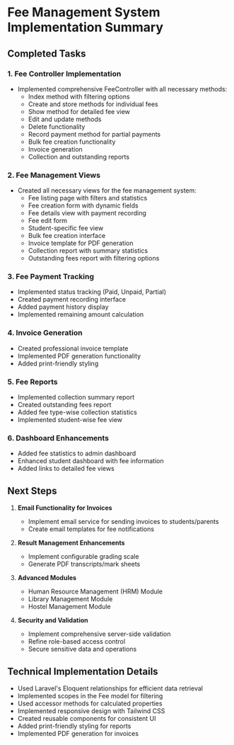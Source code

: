 # Fee Management System Implementation Summary

## Completed Tasks

### 1. Fee Controller Implementation
- Implemented comprehensive FeeController with all necessary methods:
  - Index method with filtering options
  - Create and store methods for individual fees
  - Show method for detailed fee view
  - Edit and update methods
  - Delete functionality
  - Record payment method for partial payments
  - Bulk fee creation functionality
  - Invoice generation
  - Collection and outstanding reports

### 2. Fee Management Views
- Created all necessary views for the fee management system:
  - Fee listing page with filters and statistics
  - Fee creation form with dynamic fields
  - Fee details view with payment recording
  - Fee edit form
  - Student-specific fee view
  - Bulk fee creation interface
  - Invoice template for PDF generation
  - Collection report with summary statistics
  - Outstanding fees report with filtering options

### 3. Fee Payment Tracking
- Implemented status tracking (Paid, Unpaid, Partial)
- Created payment recording interface
- Added payment history display
- Implemented remaining amount calculation

### 4. Invoice Generation
- Created professional invoice template
- Implemented PDF generation functionality
- Added print-friendly styling

### 5. Fee Reports
- Implemented collection summary report
- Created outstanding fees report
- Added fee type-wise collection statistics
- Implemented student-wise fee view

### 6. Dashboard Enhancements
- Added fee statistics to admin dashboard
- Enhanced student dashboard with fee information
- Added links to detailed fee views

## Next Steps

1. **Email Functionality for Invoices**
   - Implement email service for sending invoices to students/parents
   - Create email templates for fee notifications

2. **Result Management Enhancements**
   - Implement configurable grading scale
   - Generate PDF transcripts/mark sheets

3. **Advanced Modules**
   - Human Resource Management (HRM) Module
   - Library Management Module
   - Hostel Management Module

4. **Security and Validation**
   - Implement comprehensive server-side validation
   - Refine role-based access control
   - Secure sensitive data and operations

## Technical Implementation Details

- Used Laravel's Eloquent relationships for efficient data retrieval
- Implemented scopes in the Fee model for filtering
- Used accessor methods for calculated properties
- Implemented responsive design with Tailwind CSS
- Created reusable components for consistent UI
- Added print-friendly styling for reports
- Implemented PDF generation for invoices